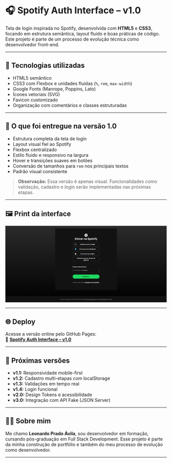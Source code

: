 # 🎧 Spotify Auth Interface – v1.0

Tela de login inspirada no Spotify, desenvolvida com **HTML5** e **CSS3**, focando em estrutura semântica, layout fluido e boas práticas de código.  
Este projeto é parte de um processo de evolução técnica como desenvolvedor front-end.

---

## 🧩 Tecnologias utilizadas

- HTML5 semântico
- CSS3 com Flexbox e unidades fluidas (`%`, `rem`, `max-width`)
- Google Fonts (Manrope, Poppins, Lato)
- Ícones vetoriais (SVG)
- Favicon customizado
- Organização com comentários e classes estruturadas

---

## 📐 O que foi entregue na versão 1.0

- Estrutura completa da tela de login
- Layout visual fiel ao Spotify
- Flexbox centralizado
- Estilo fluido e responsivo na largura
- Hover e transições suaves em botões
- Conversão de tamanhos para `rem` nos principais textos
- Padrão visual consistente

> **Observação:** Essa versão é apenas visual. Funcionalidades como validação, cadastro e login serão implementadas nas próximas etapas.

---

## 🖼️ Print da interface

![Preview da tela de login](preview-v1.png)

---

## 🌐 Deploy

Acesse a versão online pelo GitHub Pages:  
🔗 **[Spotify Auth Interface – v1.0](https://avilaleo.github.io/spotify-auth-interface)**

---

## 🚀 Próximas versões

- **v1.1:** Responsividade mobile-first
- **v1.2:** Cadastro multi-etapas com localStorage
- **v1.3:** Validações em tempo real
- **v1.4:** Login funcional
- **v2.0:** Design Tokens e acessibilidade
- **v3.0:** Integração com API Fake (JSON Server)

---

## 🙋‍♂️ Sobre mim

Me chamo **Leonardo Prado Ávila**, sou desenvolvedor em formação, cursando pós-graduação em Full Stack Development. Esse projeto é parte da minha construção de portfólio e também do meu processo de evolução como desenvolvedor.  

---
